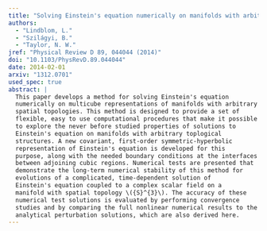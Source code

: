 ```yaml
---
title: "Solving Einstein's equation numerically on manifolds with arbitrary spatial topologies"
authors:
  - "Lindblom, L."
  - "Szilágyi, B."
  - "Taylor, N. W."
jref: "Physical Review D 89, 044044 (2014)"
doi: "10.1103/PhysRevD.89.044044"
date: 2014-02-01
arxiv: "1312.0701"
used_spec: true
abstract: |
  This paper develops a method for solving Einstein's equation
  numerically on multicube representations of manifolds with arbitrary
  spatial topologies. This method is designed to provide a set of
  flexible, easy to use computational procedures that make it possible
  to explore the never before studied properties of solutions to
  Einstein's equation on manifolds with arbitrary toplogical
  structures. A new covariant, first-order symmetric-hyperbolic
  representation of Einstein's equation is developed for this
  purpose, along with the needed boundary conditions at the interfaces
  between adjoining cubic regions. Numerical tests are presented that
  demonstrate the long-term numerical stability of this method for
  evolutions of a complicated, time-dependent solution of
  Einstein's equation coupled to a complex scalar field on a
  manifold with spatial topology \({S}^{3}\). The accuracy of these
  numerical test solutions is evaluated by performing convergence
  studies and by comparing the full nonlinear numerical results to the
  analytical perturbation solutions, which are also derived here.
---
```

